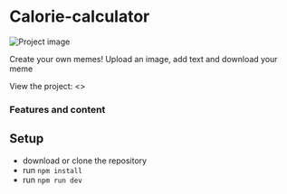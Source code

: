 # Calorie-calculator

![Project image](https://github.com/netitov/calorie-calculator/blob/main/src/assets/img/git-hub-image.png)

Create your own memes!
Upload an image, add text and download your meme

View the project: <>

### Features and content



## Setup

- download or clone the repository
- run ```npm install```
- run ```npm run dev```
